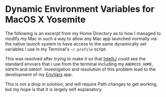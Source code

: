 # Dynamic Environment Variables for MacOS X Yosemite

The following is an excerpt from my Home Directory as to how I managed to modify my Mac
in such a way to allow any Mac app launched normally via the native launch system to have 
access to the same dynamically set variables I use in my Terminal's ```~/.profile``` script.

This was resolved after trying to make it so that [IntelliJ](https://www.jetbrains.com/idea) 
could see the standard envvars that i use from the terminal including my ```ANDROID_HOME```, 
```GOPATH``` and ```GOROOT```. Investigation and resolution of this problem  lead to the 
development of my [EnvVars](https://github.com/grmartin/EnvVars-Mac) app.

This is not a drop in solution, and will require Path changes to get working, but my hope 
is that it is largely self explanatory. 